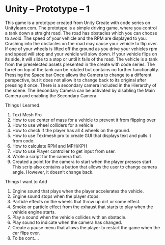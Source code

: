 # Unity – Prototype – 1
This game is a prototype created from Unity Create with code series on Unitylearn.com. The prototype is a simple driving game, where you control a tank down a straight road. The road has obstacles which you can choose to avoid. The speed of your vehicle and the RPM are displayed to you. Crashing into the obstacles on the road may cause your vehicle to flip over. If one of your wheels is lifted off the ground as you drive your vehicles rpm and speed will stop and your vehicle will slow down. If your vehicle flips on its side, it will slide to a stop or until it falls of the road. The vehicle is a tank from the preselected assets presented in the create with code series. The turret on top of the tank can be rotated but contains no further functionality. Pressing the Space bar Once allows the Camera to change to a different perspective, but it does not allow it to change back to its original after pressing it once. There is a secondary camera included in the Hierarchy of the scene. The Secondary Camera can be activated by disabling the Main Camera and enabling the Secondary Camera.

Things I Learned.
1.	Text Mesh Pro
2.	How to use center of mass for a vehicle to prevent it from flipping over
3.	How to use wheel colliders for a vehicle 
4.	How to check if the player has all 4 wheels on the ground.
5.	How to use Textmesh pro to create GUI that displays text and pulls it from code.
6.	How to calculate RPM and MPH/KPH 
7.	How to use Player controller to get input from user.
8.	Wrote a script for the camera that.
9.	Created a point for the camera to start when the player presses start. This scrip also contains a button that allows the user to change camera angle. However, it doesn’t change back.

Things I want to Add
1.	Engine sound that plays when the player accelerates the vehicle.
2.	Engine sound stops when the player stops.
3.	Particle effects on the wheels that throw up dirt or some effect.
4.	Smoke or particle effect from the exhaust that starts to play when the vehicle engine starts.
5.	Play a sound when the vehicle collides with an obstacle. 
6.	Play sound to indicate when the camera has changed.
7.	Create a pause menu that allows the player to restart the game when the car flips over.
8.	To be cont….
